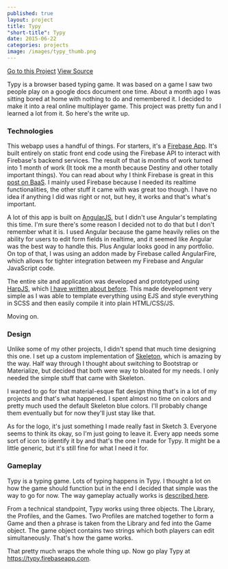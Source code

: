 ```yaml
---
published: true
layout: project
title: Typy
"short-title": Typy
date: 2015-06-22
categories: projects
image: /images/typy_thumb.png
---
```



<div class="portfolio-links">
    <a href="http://typy.co" class="button button-primary">Go to this Project</a>
    <a href="https://github.com/kmrn/typy/" class="button">View Source</a>
</div>

Typy is a browser based typing game. It was based on a game I saw two people play on a google docs document one time. About a month ago I was sitting bored at home with nothing to do and remembered it. I decided to make it into a real online multiplayer game. This project was pretty fun and I learned a lot from it. So here's the write up.


### Technologies
This webapp uses a handful of things. For starters, it's a [Firebase App](https://firebase.com/). It's built entirely on static front end code using the Firebase API to interact with Firebase's backend services. The result of that is months of work turned into 1 month of work (It took me a month because Destiny and other totally important things). You can read about why I think Firebase is great in this [post on BaaS](/blog/2015/06/06/backend/). I mainly used Firebase because I needed its realtime functionalities, the other stuff it came with was great too though. I have no idea if anything I did was right or not, but hey, it works and that's what's important.

A lot of this app is built on [AngularJS](https://angularjs.org/), but I didn't use Angular's templating this time. I'm sure there's some reason I decided not to do that but I don't remember what it is. I used Angular because the game heavily relies on the ability for users to edit form fields in realtime, and it seemed like Angular was the best way to handle this. Plus Angular looks good in any portfolio. On top of that, I was using an addon made by Firebase called AngularFire, which allows for tighter integration between my Firebase and Angular JavaScript code.

The entire site and application was developed and prototyped using [HarpJS](http://harpjs.com/), which [I have written about before](/blog/2015/04/16/static/). This made development very simple as I was able to template everything using EJS and style everything in SCSS and then easily compile it into plain HTML/CSS/JS.

Moving on.


### Design
Unlike some of my other projects, I didn't spend that much time designing this one. I set up a custom implementation of [Skeleton](http://getskeleton.com/), which is amazing by the way. Half way through I thought about switching to Bootstrap or Materialize, but decided that both were way to bloated for my needs. I only needed the simple stuff that came with Skeleton.

I wanted to go for that material-esque flat design thing that's in a lot of my projects and that's what happened. I spent almost no time on colors and pretty much used the default Skeleton blue colors. I'll probably change them eventually but for now they'll just stay like that.

As for the logo, it's just something I made really fast in Sketch 3. Everyone seems to think its okay, so I'm just going to leave it. Every app needs some sort of icon to identify it by and that's the one I made for Typy. It might be a little generic, but it's still fine for what I need it for.


### Gameplay
Typy is a typing game. Lots of typing happens in Typy. I thought a lot on how the game should function but in the end I decided that simple was the way to go for now. The way gameplay actually works is [described here](https://typy.firebaseapp.com/howtoplay.html/).

From a technical standpoint, Typy works using three objects. The Library, the Profiles, and the Games. Two Profiles are matched together to form a Game and then a phrase is taken from the Library and fed into the Game object. The game object contains two strings which both players can edit simultaneously. That's how the game works.



That pretty much wraps the whole thing up. Now go play Typy at https://typy.firebaseapp.com.
